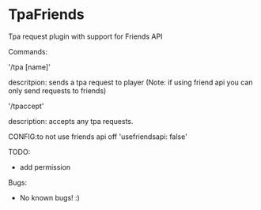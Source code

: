 # TpaFriends
Tpa request plugin with support for Friends API

Commands:

'/tpa [name]'

descritpion: sends a tpa request to player (Note: if using friend api you can only send requests to friends)

'/tpaccept'

description: accepts any tpa requests.

CONFIG:to not use friends api off
'usefriendsapi: false'

TODO:
- add permission

Bugs:
- No known bugs! :)

